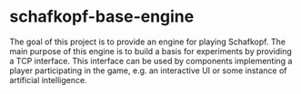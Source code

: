 # schafkopf-base-engine

The goal of this project is to provide an engine for playing Schafkopf. The main purpose of this engine is to build a basis for experiments by providing a TCP interface. This interface can be used by components implementing a player participating in the game, e.g. an interactive UI or some instance of artificial intelligence.
